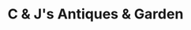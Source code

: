 ---
title: "C & J's Antiques & Garden"
url: /gilbert/c-and-js-antiques-and-garden/
shop: antiques
---